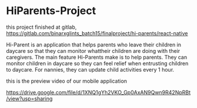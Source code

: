 # HiParents-Project
this project finished at gitlab, https://gitlab.com/binarxglints_batch15/finalproject/hi-parents/react-native

Hi-Parent is an application that helps parents who leave their children in daycare so that they can monitor whattheir children are doing with their caregivers. The main feature Hi-Parents make is to help parents. They can monitor children in daycare so they can feel relief when entrusting children to daycare. For nannies, they can update child activities every 1 hour.

this is the preview video of our mobile application

https://drive.google.com/file/d/1XNQ1gYh2VKO_Gp0AxAN9Qwn9R42NpRBt/view?usp=sharing



